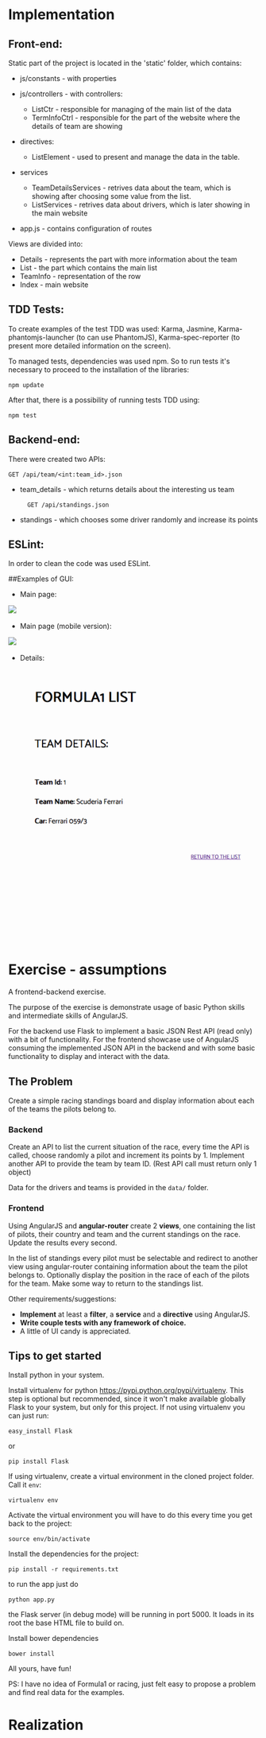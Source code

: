 # Implementation

## Front-end:
Static part of the project is located in the 'static' folder, which contains:

* js/constants - with properties
* js/controllers - with controllers:
	- ListCtr - responsible for managing of the main list of the data
	- TermInfoCtrl - responsible for the part of the website where the details of team are showing

* directives:
	- ListElement - used to present and manage the data in the table.
* services
	- TeamDetailsServices - retrives data about the team, which is showing after choosing some value from the list.
	- ListServices - retrives data about drivers, which is later showing in the main website
- app.js - contains configuration of routes


Views are divided into:

* Details - represents the part with more information about the team
* List - the part which contains the main list
* TeamInfo - representation of the row
* Index - main website


## TDD Tests:
To create examples of the test TDD was used: Karma, Jasmine, Karma-phantomjs-launcher (to can use PhantomJS), Karma-spec-reporter (to present more detailed information on the screen).

To managed tests, dependencies was used npm. So to run tests it's necessary to proceed to the installation of the libraries:


    npm update

 After that, there is a possibility of running tests TDD using:

	npm test


## Backend-end:

There were created two APIs:

	GET /api/team/<int:team_id>.json


* team_details - which returns details about the interesting us team


		GET /api/standings.json

* standings - which chooses some driver randomly and increase its points

## ESLint:

In order to clean the code was used ESLint.


##Examples of GUI:

* Main page:


![](https://github.com/Iza-H/frontend-exercise-master/blob/master/resources/screenshots/main.png)


* Main page (mobile version):


![](https://github.com/Iza-H/frontend-exercise-master/blob/master/resources/screenshots/main_small.png)


* Details:

![](https://github.com/Iza-H/frontend-exercise-master/blob/master/resources/screenshoots/detail.png)















# Exercise - assumptions


A frontend-backend exercise.

The purpose of the exercise is demonstrate usage of basic Python skills and
intermediate skills of AngularJS.

For the backend use Flask to implement a basic JSON Rest API (read only) with
a bit of functionality. For the frontend showcase use of AngularJS consuming
the implemented JSON API in the backend and with some basic functionality to
display and interact with the data.

## The Problem

Create a simple racing standings board and display information about each of
the teams the pilots belong to.

### Backend

Create an API to list the current situation of the race, every
time the API is called, choose randomly a pilot and increment its points by 1.
Implement another API to provide the team by team ID. (Rest API call must return only 1 object)

Data for the drivers and teams is provided in the `data/` folder.

### Frontend

Using AngularJS and **angular-router** create 2 **views**, one containing the list of
pilots, their country and team and the current standings on the race.
Update the results every second.

In the list of standings every pilot must be selectable and redirect to another
view using angular-router containing information about the team the pilot
belongs to. Optionally display the position in the race of each of the pilots
for the team. Make some way to return to the standings list.

Other requirements/suggestions:

 * **Implement** at least a **filter**, a **service** and a **directive** using AngularJS.
 * **Write couple tests with any framework of choice.**
 * A little of UI candy is appreciated.

## Tips to get started

Install python in your system.

Install virtualenv for python https://pypi.python.org/pypi/virtualenv. This
step is optional but recommended, since it won't make available globally Flask
to your system, but only for this project. If not using virtualenv you can just
run:

    easy_install Flask

or

    pip install Flask

If using virtualenv, create a virtual environment in the cloned project folder.
Call it `env`:

    virtualenv env

Activate the virtual environment you will have to do this every time you get
back to the project:

    source env/bin/activate

Install the dependencies for the project:

    pip install -r requirements.txt

to run the app just do

    python app.py

the Flask server (in debug mode) will be running in port 5000. It loads in
its root the base HTML file to build on.

Install bower dependencies

    bower install

All yours, have fun!


PS: I have no idea of Formula1 or racing, just felt easy to propose a problem
and find real data for the examples.



# Realization
